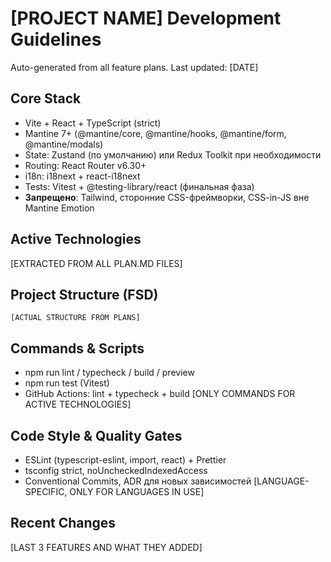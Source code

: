 # [PROJECT NAME] Development Guidelines

Auto-generated from all feature plans. Last updated: [DATE]

## Core Stack
- Vite + React + TypeScript (strict)
- Mantine 7+ (@mantine/core, @mantine/hooks, @mantine/form, @mantine/modals)
- State: Zustand (по умолчанию) или Redux Toolkit при необходимости
- Routing: React Router v6.30+
- i18n: i18next + react-i18next
- Tests: Vitest + @testing-library/react (финальная фаза)
- **Запрещено**: Tailwind, сторонние CSS-фреймворки, CSS-in-JS вне Mantine Emotion

## Active Technologies
[EXTRACTED FROM ALL PLAN.MD FILES]

## Project Structure (FSD)
`
[ACTUAL STRUCTURE FROM PLANS]
`

## Commands & Scripts
- npm run lint / typecheck / build / preview
- npm run test (Vitest)
- GitHub Actions: lint + typecheck + build
[ONLY COMMANDS FOR ACTIVE TECHNOLOGIES]

## Code Style & Quality Gates
- ESLint (typescript-eslint, import, react) + Prettier
- tsconfig strict, noUncheckedIndexedAccess
- Conventional Commits, ADR для новых зависимостей
[LANGUAGE-SPECIFIC, ONLY FOR LANGUAGES IN USE]

## Recent Changes
[LAST 3 FEATURES AND WHAT THEY ADDED]

<!-- MANUAL ADDITIONS START -->
<!-- MANUAL ADDITIONS END -->
